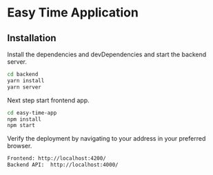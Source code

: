 # Easy Time Application

## Installation

Install the dependencies and devDependencies and start the backend server.

```sh
cd backend
yarn install
yarn server
```

Next step start frontend app.

```sh
cd easy-time-app
npm install
npm start
```

Verify the deployment by navigating to your address in
your preferred browser.

```sh
Frontend: http://localhost:4200/
Backend API:  http://localhost:4000/
```

